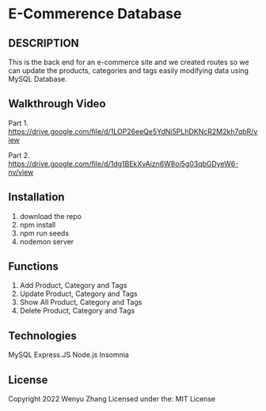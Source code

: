 # E-Commerence Database

## DESCRIPTION

This is the back end for an e-commerce site and we created routes so we can update the products, categories and tags easily modifying data using MySQL Database.

## Walkthrough Video 
Part 1.
https://drive.google.com/file/d/1LOP26eeQe5YdNj5PLhDKNcR2M2kh7qbR/view

Part 2.
https://drive.google.com/file/d/1dg1BEkXvAizn6W8oi5g03qbGDyeW6-nv/view

## Installation

1. download the repo
2. npm install
3. npm run seeds
4. nodemon server

## Functions

1. Add Product, Category and Tags 
2. Update Product, Category and Tags 
3. Show All Product, Category and Tags 
4. Delete Product, Category and Tags 


## Technologies

MySQL
Express.JS
Node.js
Insomnia

## License
Copyright 2022 Wenyu Zhang
Licensed under the: MIT License
